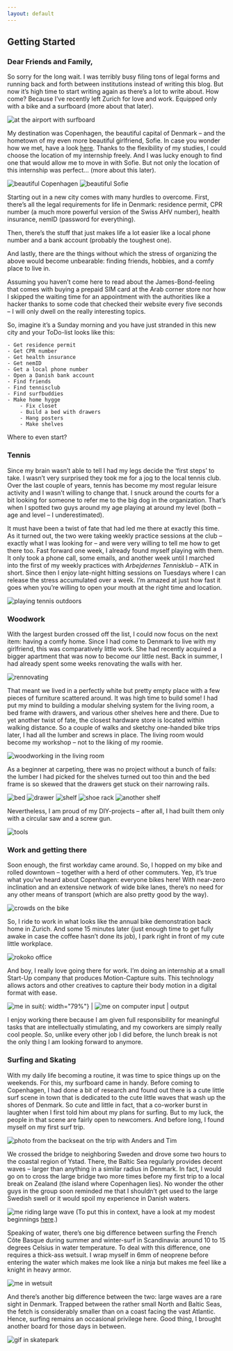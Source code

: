 ```yaml
---
layout: default
---
```

## Getting Started

### Dear Friends and Family,

So sorry for the long wait. I was terribly busy filing tons of legal forms and running back and forth between institutions instead of writing this blog. But now it’s high time to start writing again as there’s a lot to write about. How come? Because I’ve recently left Zurich for love and work. Equipped only with a bike and a surfboard (more about that later). 

![at the airport with surfboard](imgs/1/1.jpeg) 

My destination was Copenhagen, the beautiful capital of Denmark – and the hometown of my even more beautiful girlfriend, Sofie. In case you wonder how we met, have a look [here](./../vancouver/van3). Thanks to the flexibility of my studies, I could choose the location of my internship freely. And I was lucky enough to find one that would allow me to move in with Sofie. But not only the location of this internship was perfect… (more about this later).

![beautiful Copenhagen](imgs/1/2a.jpeg)
![beautiful Sofie](imgs/1/2b.jpeg)

Starting out in a new city comes with many hurdles to overcome. First, there’s all the legal requirements for life in Denmark: residence permit, CPR number (a much more powerful version of the Swiss AHV number), health insurance, nemID (password for everything).

Then, there’s the stuff that just makes life a lot easier like a local phone number and a bank account (probably the toughest one).

And lastly, there are the things without which the stress of organizing the above would become unbearable: finding friends, hobbies, and a comfy place to live in.

Assuming you haven’t come here to read about the James-Bond-feeling that comes with buying a prepaid SIM card at the Arab corner store nor how I skipped the waiting time for an appointment with the authorities like a hacker thanks to some code that checked their website every five seconds – I will only dwell on the really interesting topics. 

So, imagine it’s a Sunday morning and you have just stranded in this new city and your ToDo-list looks like this:
 
    - Get residence permit
    - Get CPR number
    - Get health insurance 
    - Get nemID
    - Get a local phone number
    - Open a Danish bank account
    - Find friends
    - Find tennisclub
    - Find surfbuddies
    - Make home hygge
    	- Fix closet
    	- Build a bed with drawers
    	- Hang posters
    	- Make shelves

Where to even start?

### Tennis

Since my brain wasn’t able to tell I had my legs decide the ‘first steps’ to take. I wasn’t very surprised they took me for a jog to the local tennis club. Over the last couple of years, tennis has become my most regular leisure activity and I wasn’t willing to change that. I snuck around the courts for a bit looking for someone to refer me to the big dog in the organization. That’s when I spotted two guys around my age playing at around my level (both – age and level – I underestimated). 

It must have been a twist of fate that had led me there at exactly this time. As it turned out, the two were taking weekly practice sessions at the club – exactly what I was looking for – and were very willing to tell me how to get there too. Fast forward one week, I already found myself playing with them. It only took a phone call, some emails, and another week until I marched into the first of my weekly practices with _Arbejdernes Tennisklub_ – ATK in short. Since then I enjoy late-night hitting sessions on Tuesdays where I can release the stress accumulated over a week. I’m amazed at just how fast it goes when you’re willing to open your mouth at the right time and location.

![playing tennis outdoors](imgs/1/3.jpeg)

### Woodwork

With the largest burden crossed off the list, I could now focus on the next item: having a comfy home. Since I had come to Denmark to live with my girlfriend, this was comparatively little work. She had recently acquired a bigger apartment that was now to become our little nest. Back in summer, I had already spent some weeks renovating the walls with her. 

![rennovating](imgs/1/4.jpeg)

That meant we lived in a perfectly white but pretty empty place with a few pieces of furniture scattered around. It was high time to build some! I had put my mind to building a modular shelving system for the living room, a bed frame with drawers, and various other shelves here and there. Due to yet another twist of fate, the closest hardware store is located within walking distance. So a couple of walks and sketchy one-handed bike trips later, I had all the lumber and screws in place. The living room would become my workshop – not to the liking of my roomie. 

![woodworking in the living room](imgs/1/5.jpeg)

As a beginner at carpeting, there was no project without a bunch of fails: the lumber I had picked for the shelves turned out too thin and the bed frame is so skewed that the drawers get stuck on their narrowing rails.

![bed](imgs/1/bed.gif)
![drawer](imgs/1/6b.jpeg)
![shelf](imgs/1/6a.jpeg)
![shoe rack](imgs/1/6.jpeg)
![another shelf](imgs/1/7.jpeg)

Nevertheless, I am proud of my DIY-projects – after all, I had built them only with a circular saw and a screw gun.

![tools](imgs/1/8.jpeg)
<!-- {: width="50%"} -->

### Work and getting there

Soon enough, the first workday came around. So, I hopped on my bike and rolled downtown – together with a herd of other commuters. Yep, it’s true what you’ve heard about Copenhagen: everyone bikes here! With near-zero inclination and an extensive network of wide bike lanes, there’s no need for any other means of transport (which are also pretty good by the way). 

![crowds on the bike](imgs/1/9.jpeg)

So, I ride to work in what looks like the annual bike demonstration back home in Zurich. And some 15 minutes later (just enough time to get fully awake in case the coffee hasn’t done its job), I park right in front of my cute little workplace. 

![rokoko office](imgs/1/10.jpeg)

And boy, I really love going there for work. I’m doing an internship at a small Start-Up company that produces Motion-Capture suits. This technology allows actors and other creatives to capture their body motion in a digital format with ease. 

![me in suit](imgs/1/11a.gif){: width="79%"} | ![me on computer](imgs/1/11b.gif)
input | output

I enjoy working there because I am given full responsibility for meaningful tasks that are intellectually stimulating, and my coworkers are simply really cool people. So, unlike every other job I did before, the lunch break is not the only thing I am looking forward to anymore.

### Surfing and Skating

With my daily life becoming a routine, it was time to spice things up on the weekends. For this, my surfboard came in handy. Before coming to Copenhagen, I had done a bit of research and found out there is a cute little surf scene in town that is dedicated to the cute little waves that wash up the shores of Denmark. So cute and little in fact, that a co-worker burst in laughter when I first told him about my plans for surfing. But to my luck, the people in that scene are fairly open to newcomers. And before long, I found myself on my first surf trip. 

![photo from the backseat on the trip with Anders and Tim](imgs/1/12.jpeg)

We crossed the bridge to neighboring Sweden and drove some two hours to the coastal region of Ystad. There, the Baltic Sea regularly provides decent waves – larger than anything in a similar radius in Denmark. In fact, I would go on to cross the large bridge two more times before my first trip to a local break on Zealand (the island where Copenhagen lies). No wonder the other guys in the group soon reminded me that I shouldn’t get used to the large Swedish swell or it would spoil my experience in Danish waters.

![me riding large wave](imgs/1/surf.gif)
(To put this in context, have a look at my modest beginnings [here](../mexico/w15).)

Speaking of water, there’s one big difference between surfing the French Côte Basque during summer and winter-surf in Scandinavia: around 10 to 15 degrees Celsius in water temperature. To deal with this difference, one requires a thick-ass wetsuit. I wrap myself in 6mm of neoprene before entering the water which makes me look like a ninja but makes me feel like a knight in heavy armor.

![me in wetsuit](imgs/1/14.jpeg)

And there’s another big difference between the two: large waves are a rare sight in Denmark. Trapped between the rather small North and Baltic Seas, the fetch is considerably smaller than on a coast facing the vast Atlantic. Hence, surfing remains an occasional privilege here. Good thing, I brought another board for those days in between. 

![gif in skatepark](imgs/1/skate.gif)